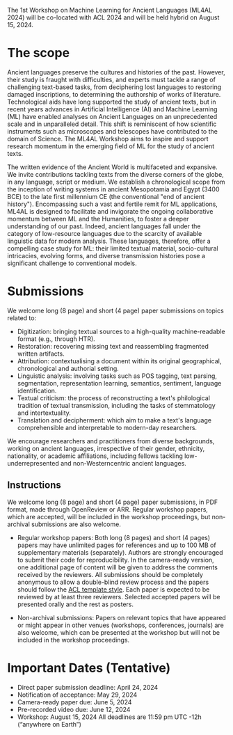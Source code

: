 The 1st Workshop on Machine Learning for Ancient Languages (ML4AL 2024) will be co-located with ACL 2024 and will be held hybrid on August 15, 2024.

# The scope
Ancient languages preserve the cultures and histories of the past. 
However, their study is fraught with difficulties, and experts must tackle a range of challenging text-based tasks, 
from deciphering lost languages to restoring damaged inscriptions, to determining the authorship of works of literature. 
Technological aids have long supported the study of ancient texts, but in recent years advances in Artificial Intelligence (AI) 
and Machine Learning (ML) have enabled analyses on Ancient Languages on an unprecedented scale and in unparalleled detail. 
This shift is reminiscent of how scientific instruments such as microscopes and telescopes have contributed to the domain of Science. 
The ML4AL Workshop aims to inspire and support research momentum in the emerging field of ML for the study of ancient texts.

The written evidence of the Ancient World is multifaceted and expansive. 
We invite contributions tackling texts from the diverse corners of the globe, in any language, script or medium. 
We establish a chronological scope from the inception of writing systems in ancient Mesopotamia and Egypt (3400 BCE) to the late first millennium CE (the conventional "end of ancient history"). 
Encompassing such a vast and fertile remit for ML applications, ML4AL is designed to facilitate and invigorate the ongoing collaborative momentum between ML and the Humanities, to foster a deeper understanding of our past. 
Indeed, ancient languages fall under the category of low-resource languages due to the scarcity of available linguistic data for modern analysis. 
These languages, therefore, offer a compelling case study for ML: their limited textual material, socio-cultural intricacies, evolving forms, and diverse transmission histories pose a significant challenge to conventional models.

# Submissions
We welcome long (8 page) and short (4 page) paper submissions on topics related to:
* Digitization: bringing textual sources to a high-quality machine-readable format (e.g., through HTR).
* Restoration: recovering missing text and reassembling fragmented written artifacts.
* Attribution: contextualising a document within its original geographical, chronological and authorial setting.
* Linguistic analysis: involving tasks such as POS tagging, text parsing, segmentation, representation learning, semantics, sentiment, language identification.
* Textual criticism: the process of reconstructing a text's philological tradition of textual transmission, including the tasks of stemmatology and intertextuality.
* Translation and decipherment: which aim to make a text's language comprehensible and interpretable to modern-day researchers.

We encourage researchers and practitioners from diverse backgrounds, working on ancient languages, irrespective of their gender, ethnicity, nationality, or academic affiliations, including fellows tackling low-underrepresented and non-Westerncentric ancient languages.

## Instructions
We welcome long (8 page) and short (4 page) paper submissions, in PDF format, made through OpenReview or ARR.
Regular workshop papers, which are accepted, will be included in the workshop proceedings, but non-archival submissions are also welcome. 

* Regular workshop papers: Both long (8 pages) and short (4 pages) papers may have unlimited pages for references and up to 100 MB of supplementary materials (separately). Authors are strongly encouraged to submit their code for reproducibility. In the camera-ready version, one additional page of content will be given to address the comments received by the reviewers. All submissions should be completely anonymous to allow a double-blind review process and the papers should follow the [ACL template style](https://github.com/acl-org/acl-style-files). Each paper is expected to be reviewed by at least three reviewers. Selected accepted papers will be presented orally and the rest as posters.

* Non-archival submissions: Papers on relevant topics that have appeared or might appear in other venues (workshops, conferences, journals) are also welcome, which can be presented at the workshop but will not be included in the workshop proceedings. 

# Important Dates (Tentative)
* Direct paper submission deadline: April 24, 2024
* Notification of acceptance: May 29, 2024
* Camera-ready paper due: June 5, 2024
* Pre-recorded video due: June 12, 2024
* Workshop: August 15, 2024
All deadlines are 11:59 pm UTC -12h (“anywhere on Earth”)
